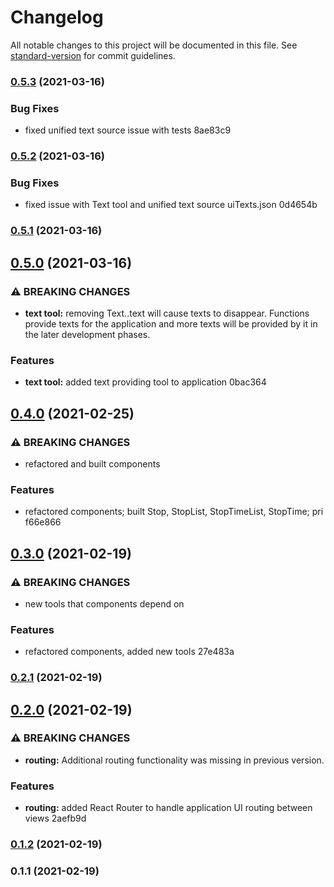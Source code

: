 # Changelog

All notable changes to this project will be documented in this file. See [standard-version](https://github.com/conventional-changelog/standard-version) for commit guidelines.

### [0.5.3](///compare/v0.5.2...v0.5.3) (2021-03-16)


### Bug Fixes

* fixed unified text source issue with tests 8ae83c9

### [0.5.2](///compare/v0.5.1...v0.5.2) (2021-03-16)


### Bug Fixes

* fixed issue with Text tool and unified text source uiTexts.json 0d4654b

### [0.5.1](///compare/v0.5.0...v0.5.1) (2021-03-16)

## [0.5.0](///compare/v0.4.0...v0.5.0) (2021-03-16)


### ⚠ BREAKING CHANGES

* **text tool:** removing Text.<function>.text will cause texts to disappear. Functions provide
texts for the application and more texts will be provided by it in the later development phases.

### Features

* **text tool:** added text providing tool to application 0bac364

## [0.4.0](///compare/v0.3.0...v0.4.0) (2021-02-25)


### ⚠ BREAKING CHANGES

* refactored and built components

### Features

* refactored components; built Stop, StopList, StopTimeList, StopTime; pri f66e866

## [0.3.0](///compare/v0.2.1...v0.3.0) (2021-02-19)


### ⚠ BREAKING CHANGES

* new tools that components depend on

### Features

* refactored components, added new tools 27e483a

### [0.2.1](///compare/v0.2.0...v0.2.1) (2021-02-19)

## [0.2.0](///compare/v0.1.2...v0.2.0) (2021-02-19)


### ⚠ BREAKING CHANGES

* **routing:** Additional routing functionality was missing in previous version.

### Features

* **routing:** added React Router to handle application UI routing between views 2aefb9d

### [0.1.2](///compare/v0.1.1...v0.1.2) (2021-02-19)

### 0.1.1 (2021-02-19)

